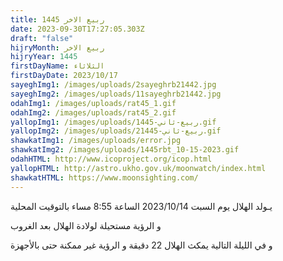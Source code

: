 ```yaml
---
title: ربيع الاخر 1445
date: 2023-09-30T17:27:05.303Z
draft: "false"
hijryMonth: ربيع الاخر
hijryYear: 1445
firstDayName: الثلاثاء
firstDayDate: 2023/10/17
sayeghImg1: /images/uploads/2sayeghrb21442.jpg
sayeghImg2: /images/uploads/11sayeghrb21442.jpg
odahImg1: /images/uploads/rat45_1.gif
odahImg2: /images/uploads/rat45_2.gif
yallopImg1: /images/uploads/ربيع-ثاني-1445.gif
yallopImg2: /images/uploads/2ربيع-ثاني-1445.gif
shawkatImg1: /images/uploads/error.jpg
shawkatImg2: /images/uploads/1445rbt_10-15-2023.gif
odahHTML: http://www.icoproject.org/icop.html
yallopHTML: http://astro.ukho.gov.uk/moonwatch/index.html
shawkatHTML: https://www.moonsighting.com/
---
```

يـولد الهلال يوم السبت 2023/10/14  الساعة 8:55 مساء بالتوقيت المحلية

و﻿ الرؤية مستحيلة لولادة الهلال بعد الغروب

و﻿ في الليلة التالية يمكث الهلال 22 دقيقة و الرؤية غير ممكنة حتى بالأجهزة